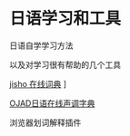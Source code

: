 # 日语学习和工具

日语自学学习方法

以及对学习很有帮助的几个工具

[jisho 在线词典](http://jisho.org/) \]

[OJAD日语在线声调字典](http://www.gavo.t.u-tokyo.ac.jp/ojad/chi/pages/home)

浏览器划词解释插件

